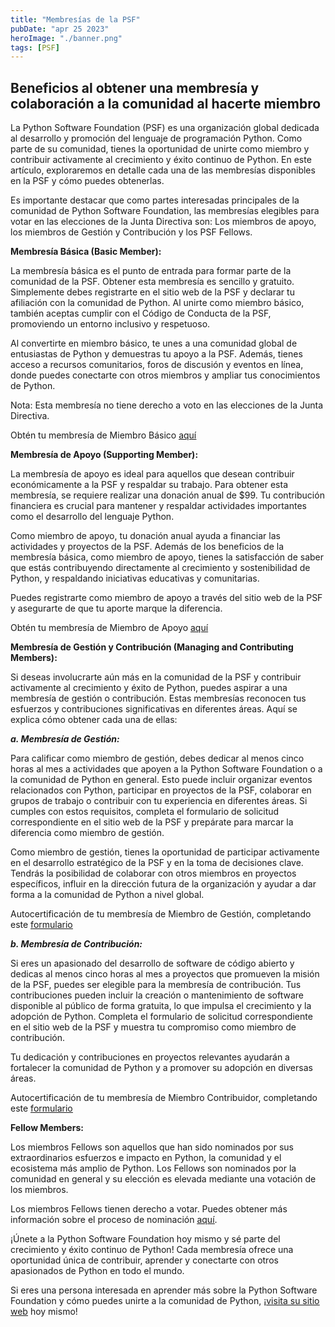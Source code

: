 ```yaml
---
title: "Membresías de la PSF"
pubDate: "apr 25 2023"
heroImage: "./banner.png"
tags: [PSF]
---
```


## Beneficios al obtener una membresía y colaboración a la comunidad al hacerte miembro

La Python Software Foundation (PSF) es una organización global dedicada al
desarrollo y promoción del lenguaje de programación Python. Como parte de su
comunidad, tienes la oportunidad de unirte como miembro y contribuir activamente
al crecimiento y éxito continuo de Python. En este artículo, exploraremos en
detalle cada una de las membresías disponibles en la PSF y cómo puedes
obtenerlas.

Es importante destacar que como partes interesadas principales de la comunidad
de Python Software Foundation, las membresías elegibles para votar en las
elecciones de la Junta Directiva son: Los miembros de apoyo, los miembros de
Gestión y Contribución y los PSF Fellows.

**Membresía Básica (Basic Member):**

La membresía básica es el punto de entrada para formar parte de la comunidad de
la PSF. Obtener esta membresía es sencillo y gratuito. Simplemente debes
registrarte en el sitio web de la PSF y declarar tu afiliación con la comunidad
de Python. Al unirte como miembro básico, también aceptas cumplir con el Código
de Conducta de la PSF, promoviendo un entorno inclusivo y respetuoso.

Al convertirte en miembro básico, te unes a una comunidad global de entusiastas
de Python y demuestras tu apoyo a la PSF. Además, tienes acceso a recursos
comunitarios, foros de discusión y eventos en línea, donde puedes conectarte con
otros miembros y ampliar tus conocimientos de Python.

Nota: Esta membresía no tiene derecho a voto en las elecciones de la Junta
Directiva.

Obtén tu membresía de Miembro Básico
[<u>aquí</u>](https://www.python.org/users/membership/edit/)

**Membresía de Apoyo (Supporting Member):**

La membresía de apoyo es ideal para aquellos que desean contribuir
económicamente a la PSF y respaldar su trabajo. Para obtener esta membresía, se
requiere realizar una donación anual de \$99. Tu contribución financiera es
crucial para mantener y respaldar actividades importantes como el desarrollo del
lenguaje Python.

Como miembro de apoyo, tu donación anual ayuda a financiar las actividades y
proyectos de la PSF. Además de los beneficios de la membresía básica, como
miembro de apoyo, tienes la satisfacción de saber que estás contribuyendo
directamente al crecimiento y sostenibilidad de Python, y respaldando
iniciativas educativas y comunitarias.

Puedes registrarte como miembro de apoyo a través del sitio web de la PSF y
asegurarte de que tu aporte marque la diferencia.

Obtén tu membresía de Miembro de Apoyo
[<u>aquí</u>](https://psfmember.org/python-software-foundation-supporting-member-2/)

**Membresía de Gestión y Contribución (Managing and Contributing Members):**

Si deseas involucrarte aún más en la comunidad de la PSF y contribuir
activamente al crecimiento y éxito de Python, puedes aspirar a una membresía de
gestión o contribución. Estas membresías reconocen tus esfuerzos y
contribuciones significativas en diferentes áreas. Aquí se explica cómo obtener
cada una de ellas:

**_a. Membresía de Gestión:_**

Para calificar como miembro de gestión, debes dedicar al menos cinco horas al
mes a actividades que apoyen a la Python Software Foundation o a la comunidad de
Python en general. Esto puede incluir organizar eventos relacionados con Python,
participar en proyectos de la PSF, colaborar en grupos de trabajo o contribuir
con tu experiencia en diferentes áreas. Si cumples con estos requisitos,
completa el formulario de solicitud correspondiente en el sitio web de la PSF y
prepárate para marcar la diferencia como miembro de gestión.

Como miembro de gestión, tienes la oportunidad de participar activamente en el
desarrollo estratégico de la PSF y en la toma de decisiones clave. Tendrás la
posibilidad de colaborar con otros miembros en proyectos específicos, influir en
la dirección futura de la organización y ayudar a dar forma a la comunidad de
Python a nivel global.

Autocertificación de tu membresía de Miembro de Gestión, completando este
[<u>formulario</u>](https://docs.google.com/forms/d/e/1FAIpQLSfwWBGkzvkWDZrxW3up_M_B7qgt1IWZlx9KJ0ucLA5WJP1vfA/viewform)

**_b. Membresía de Contribución:_**

Si eres un apasionado del desarrollo de software de código abierto y dedicas al
menos cinco horas al mes a proyectos que promueven la misión de la PSF, puedes
ser elegible para la membresía de contribución. Tus contribuciones pueden
incluir la creación o mantenimiento de software disponible al público de forma
gratuita, lo que impulsa el crecimiento y la adopción de Python. Completa el
formulario de solicitud correspondiente en el sitio web de la PSF y muestra tu
compromiso como miembro de contribución.

Tu dedicación y contribuciones en proyectos relevantes ayudarán a fortalecer la
comunidad de Python y a promover su adopción en diversas áreas.

Autocertificación de tu membresía de Miembro Contribuidor, completando este
[<u>formulario</u>](https://docs.google.com/forms/d/e/1FAIpQLSfwWBGkzvkWDZrxW3up_M_B7qgt1IWZlx9KJ0ucLA5WJP1vfA/viewform)

**Fellow Members:**

Los miembros Fellows son aquellos que han sido nominados por sus extraordinarios
esfuerzos e impacto en Python, la comunidad y el ecosistema más amplio de
Python. Los Fellows son nominados por la comunidad en general y su elección es
elevada mediante una votación de los miembros.

Los miembros Fellows tienen derecho a votar. Puedes obtener más información
sobre el proceso de nominación
[<u>aquí</u>](https://www.python.org/psf/fellows/).

¡Únete a la Python Software Foundation hoy mismo y sé parte del crecimiento y
éxito continuo de Python! Cada membresía ofrece una oportunidad única de
contribuir, aprender y conectarte con otros apasionados de Python en todo el
mundo.

Si eres una persona interesada en aprender más sobre la Python Software
Foundation y cómo puedes unirte a la comunidad de Python,
¡[<u>visita su sitio web</u>](https://www.python.org/psf/about/) hoy mismo!
